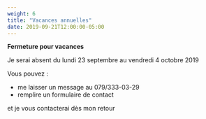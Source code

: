 ```yaml
---
weight: 6
title: "Vacances annuelles"
date: 2019-09-21T12:00:00-05:00
---
```

**Fermeture pour vacances**

Je serai absent du lundi 23 septembre au vendredi 4 octobre 2019

Vous pouvez :

* me laisser un message au 079/333-03-29
* remplire un formulaire de contact

et je vous contacterai dès mon retour
